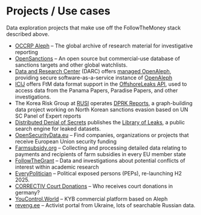 # Projects / Use cases

Data exploration projects that make use off the FollowTheMoney stack described above.

- [OCCRP Aleph](https://aleph.occrp.org) – The global archive of research material for investigative reporting
- [OpenSanctions](https://opensanctions.org) – An open source but commercial-use database of sanctions targets and other global watchlists.
- [Data and Research Center](https://dataresearchcenter.org/) (DARC) offers [managed OpenAleph](https://openaleph.org/managed/), providing secure software-as-a-service instance of [OpenAleph](https://openaleph.org)
- [ICIJ](https://www.icij.org) offers FtM data format support in the [OffshoreLeaks API](https://offshoreleaks.icij.org/schema/ftm), used to access data from the Panama Papers, Paradise Papers, and other investigations.
- The Korea Risk Group at [RUSI](https://www.rusi.org/) operates [DPRK Reports](https://dprk-reports.org/), a graph-building data project working on North Korean sanctions evasion based on UN SC Panel of Expert reports
- [Distributed Denial of Secrets](https://ddosecrets.com/) publishes the  [Library of Leaks](https://search.libraryofleaks.org), a public search engine for leaked datasets.
- [OpenSecurityData.eu](https://opensecuritydata.eu/) – Find companies, organizations or projects that receive European Union security funding
- [Farmsubsidy.org](https://farmsubsidy.org) – Collecting and processing detailed data relating to payments and recipients of farm subsidies in every EU member state
- [FollowTheGrant](https://followthegrant.org) – Data and investigations about potential conflicts of interest within academic research
- [EveryPolitician](https://everypolitician.org) – Political exposed persons (PEPs), re-launching H2 2025.
- [CORRECTIV Court Donations](https://spendengerichte.correctiv.org) – Who receives court donations in germany?
- [YouControl.World](https://youcontrol.world/data-coverage) – KYB commercial platform based on Aleph
- [reveng.ee](https://reveng.ee/) – Activist portal from Ukraine, lots of searchable Russian data.
